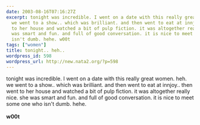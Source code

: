 ```yaml
---
date: 2003-08-16T07:16:27Z
excerpt: tonight was incredible. I went on a date with this really great women. heh.
  we went to a show.. which was brilliant. and then went to eat at innjoy.. then went
  to her house and watched a bit of pulp fiction. it was altogether really nice. she
  was smart and fun. and full of good conversation. it is nice to meet some one who
  isn't dumb. hehe. w00t
tags: ["women"]
title: tonight.. heh..
wordpress_id: 598
wordpress_url: http://new.nata2.org/?p=598
---
```


tonight was incredible. I went on a date with this really great women. heh. we went to a show.. which was brilliant. and then went to eat at innjoy.. then went to her house and watched a bit of pulp fiction. it was altogether really nice. she was smart and fun. and full of good conversation. it is nice to meet some one who isn't dumb. hehe. <br/><br/><b>w00t</b>
